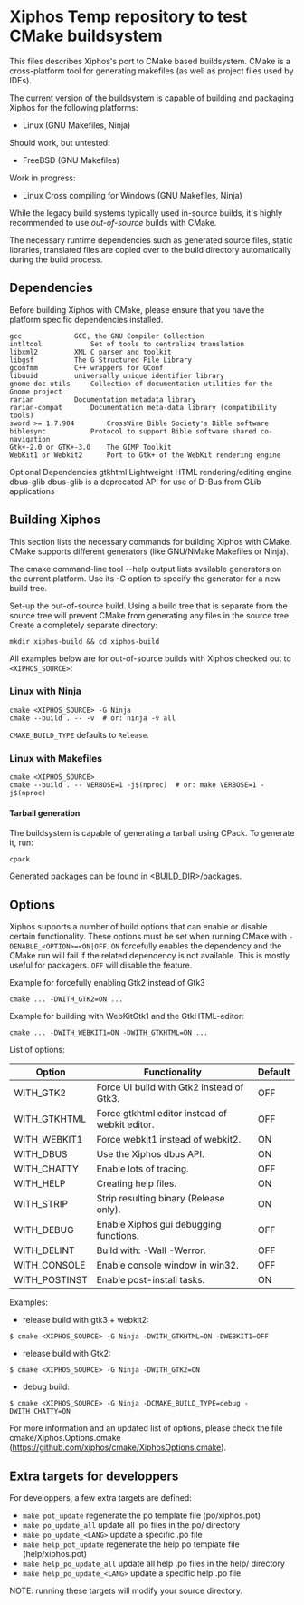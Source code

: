 # Xiphos Temp repository to test CMake buildsystem

This files describes Xiphos's port to CMake based buildsystem. CMake is 
a cross-platform tool for generating makefiles (as well as project files
used by IDEs).

The current version of the buildsystem is capable of building and packaging
Xiphos for the following platforms:

- Linux (GNU Makefiles, Ninja)

Should work, but untested:
- FreeBSD (GNU Makefiles)

Work in progress:
- Linux Cross compiling for Windows (GNU Makefiles, Ninja)

While the legacy build systems typically used in-source builds, it's highly
recommended to use *out-of-source* builds with CMake.

The necessary runtime dependencies such as generated source files, static
libraries, translated files are copied over to the build directory automatically
during the build process.

## Dependencies

Before building Xiphos with CMake, please ensure that you have the platform
specific dependencies installed.

    gcc				GCC, the GNU Compiler Collection
    intltool			Set of tools to centralize translation
    libxml2			XML C parser and toolkit
    libgsf			The G Structured File Library
    gconfmm			C++ wrappers for GConf
    libuuid			universally unique identifier library
    gnome-doc-utils		Collection of documentation utilities for the Gnome project
    rarian			Documentation metadata library
    rarian-compat		Documentation meta-data library (compatibility tools)
    sword >= 1.7.904		CrossWire Bible Society's Bible software
    biblesync			Protocol to support Bible software shared co-navigation
    Gtk+-2.0 or GTK+-3.0	The GIMP Toolkit
    WebKit1 or Webkit2		Port to Gtk+ of the WebKit rendering engine

Optional Dependencies
    gtkhtml			Lightweight HTML rendering/editing engine
    dbus-glib			dbus-glib is a deprecated API for use of D-Bus from GLib applications


## Building Xiphos

This section lists the necessary commands for building Xiphos with CMake.
CMake supports different generators (like GNU/NMake Makefiles or Ninja).

The cmake command-line tool --help output lists available generators on the
current platform. Use its -G option to specify the generator for a new build tree.

Set-up the out-of-source build. Using a build tree that is separate from the
source tree will prevent CMake from generating any files in the source tree.
Create a completely separate directory:

```
mkdir xiphos-build && cd xiphos-build
```

All examples below are for out-of-source builds with Xiphos checked out to
`<XIPHOS_SOURCE>`:

### Linux with Ninja

```
cmake <XIPHOS_SOURCE> -G Ninja
cmake --build . -- -v  # or: ninja -v all
```

`CMAKE_BUILD_TYPE` defaults to `Release`.

### Linux with Makefiles
```
cmake <XIPHOS_SOURCE>
cmake --build . -- VERBOSE=1 -j$(nproc)  # or: make VERBOSE=1 -j$(nproc)
```


#### Tarball generation

The buildsystem is capable of generating a tarball using CPack. To generate it, run:
```
cpack
```

Generated packages can be found in <BUILD_DIR>/packages.


## Options

Xiphos supports a number of build options that can enable or disable certain
functionality. These options must be set when running CMake with
`-DENABLE_<OPTION>=<ON|OFF`. `ON` forcefully enables the dependency
and the CMake run will fail if the related dependency is not available.
This is mostly useful for packagers. `OFF` will disable the feature.


Example for forcefully enabling Gtk2 instead of Gtk3

```
cmake ... -DWITH_GTK2=ON ...
```

Example for building with WebKitGtk1 and the GtkHTML-editor:

```
cmake ... -DWITH_WEBKIT1=ON -DWITH_GTKHTML=ON ...
```

List of options:

Option | Functionality | Default
------------- | -------------------------------------------- | -------
WITH_GTK2 | Force UI build with Gtk2 instead of Gtk3. | OFF
WITH_GTKHTML | Force gtkhtml editor instead of webkit editor. | OFF
WITH_WEBKIT1 | Force webkit1 instead of webkit2. | ON
WITH_DBUS | Use the Xiphos dbus API. | ON
WITH_CHATTY | Enable lots of tracing. | OFF
WITH_HELP | Creating help files. | ON
WITH_STRIP | Strip resulting binary (Release only). | ON
WITH_DEBUG | Enable Xiphos gui debugging functions. | OFF
WITH_DELINT | Build with: -Wall -Werror. | OFF
WITH_CONSOLE | Enable console window in win32. | OFF
WITH_POSTINST | Enable post-install tasks. | ON

Examples:
- release build with gtk3 + webkit2:
```
$ cmake <XIPHOS_SOURCE> -G Ninja -DWITH_GTKHTML=ON -DWEBKIT1=OFF
```
- release build with Gtk2:
```
$ cmake <XIPHOS_SOURCE> -G Ninja -DWITH_GTK2=ON
```
- debug build:
```
$ cmake <XIPHOS_SOURCE> -G Ninja -DCMAKE_BUILD_TYPE=debug -DWITH_CHATTY=ON
```
For more information and an updated list of options, please check the file
cmake/Xiphos.Options.cmake (https://github.com/xiphos/cmake/XiphosOptions.cmake).

## Extra targets for developpers

For developpers, a few extra targets are defined:

- `make pot_update` regenerate the po template file (po/xiphos.pot)
- `make po_update_all` update all .po files in the po/ directory
- `make po_update_<LANG>` update a specific <LANG>.po file
- `make help_pot_update` regenerate the help po template file (help/xiphos.pot)
- `make help_po_update_all` update all help .po files in the help/ directory
- `make help_po_update_<LANG>` update a specific help <LANG>.po file

NOTE: running these targets will modify your source directory.

